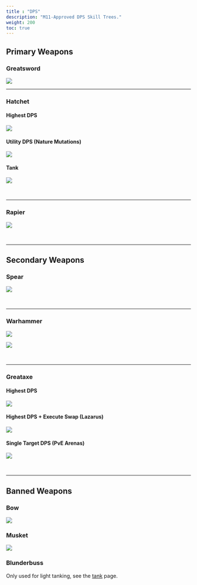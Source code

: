 ```yaml
---
title : "DPS"
description: "M11-Approved DPS Skill Trees."
weight: 200
toc: true
---
```



## Primary Weapons



### Greatsword


<a href="/images/skilltrees/greatsword/1.png" target="_blank"><img src="/images/skilltrees/greatsword/1.png"></a>

---

### Hatchet

#### Highest DPS

<a href="/images/skilltrees/hatchet/1.png" target="_blank"><img src="/images/skilltrees/hatchet/1.png"></a>

#### Utility DPS (Nature Mutations)

<a href="/images/skilltrees/hatchet/2.png" target="_blank"><img src="/images/skilltrees/hatchet/2.png"></a>

#### Tank

<a href="/images/skilltrees/hatchet/tank.png" target="_blank"><img src="/images/skilltrees/hatchet/tank.png"></a>

<br>

---

### Rapier

<a href="/images/skilltrees/rapier/1.png" target="_blank"><img src="/images/skilltrees/rapier/1.png"></a>

<br>

---

## Secondary Weapons

### Spear

<a href="/images/skilltrees/spear/1.png" target="_blank"><img src="/images/skilltrees/spear/1.png"></a>

<br>

---

### Warhammer

<a href="/images/skilltrees/warhammer/1.png" target="_blank"><img src="/images/skilltrees/warhammer/1.png"></a>

<a href="/images/skilltrees/warhammer/2.png" target="_blank"><img src="/images/skilltrees/warhammer/2.png"></a>

<br>


---

### Greataxe
#### Highest DPS

<a href="/images/skilltrees/greataxe/1.png" target="_blank"><img src="/images/skilltrees/greataxe/1.png"></a>

#### Highest DPS + Execute Swap (Lazarus)

<a href="/images/skilltrees/greataxe/2.png" target="_blank"><img src="/images/skilltrees/greataxe/2.png"></a>

#### Single Target DPS (PvE Arenas)

<a href="/images/skilltrees/greataxe/3.png" target="_blank"><img src="/images/skilltrees/greataxe/3.png"></a>


<br>

---


## Banned Weapons

### Bow

<a href="/images/skilltrees/bow/1.png" target="_blank"><img src="/images/skilltrees/bow/1.png"></a>


### Musket

<a href="/images/skilltrees/musket/1.png" target="_blank"><img src="/images/skilltrees/musket/1.png"></a>

### Blunderbuss
Only used for light tanking, see the [tank](/nw/info/skills/tank#blunderbuss) page.
